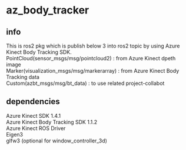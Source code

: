 # az_body_tracker  
  
## info  
This is ros2 pkg which is publish below 3 into ros2 topic by using Azure Kinect Body Tracking SDK.  
  PointCloud(sensor_msgs/msg/pointcloud2) : from Azure Kinect dpeth image  
  Marker(visualization_msgs/msg/markerarray)  : from Azure Kinect Body Tracking data  
  Custom(azbt_msgs/msg/bt_data) : to use related project-collabot 

## dependencies  
Azure Kinect SDK 1.4.1  
Azure Kinect Body Tracking SDK 1.1.2  
Azure Kinect ROS Driver  
Eigen3  
glfw3 (optional for window_controller_3d)

